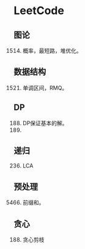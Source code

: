 # LeetCode

## 图论

1514. 概率，最短路，堆优化。

## 数据结构

1521. 单调区间，RMQ。

## DP

188.  DP保证基本的解。
1531. 

## 递归

236. LCA

## 预处理

5466. 前缀和。

## 贪心

188. 贪心剪枝